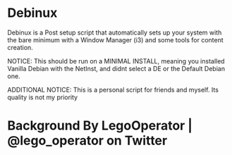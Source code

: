 # Debinux



Debinux is a Post setup script that automatically sets up your system with the bare minimum with a Window Manager (i3) and some tools for content creation.


NOTICE: This should be run on a MINIMAL INSTALL, meaning you installed Vanilla Debian with the NetInst, and didnt select a DE or the Default Debian one.

ADDITIONAL NOTICE: This is a personal script for friends and myself. Its quality is not my priority

# Background By LegoOperator | @lego_operator on Twitter
